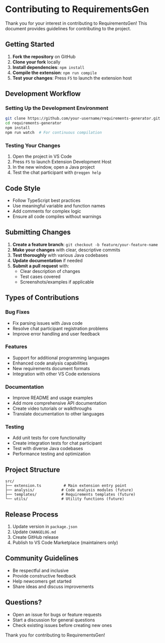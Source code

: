 # Contributing to RequirementsGen

Thank you for your interest in contributing to RequirementsGen! This document provides guidelines for contributing to the project.

## Getting Started

1. **Fork the repository** on GitHub
2. **Clone your fork** locally
3. **Install dependencies**: `npm install`
4. **Compile the extension**: `npm run compile`
5. **Test your changes**: Press `F5` to launch the extension host

## Development Workflow

### Setting Up the Development Environment

```bash
git clone https://github.com/your-username/requirements-generator.git
cd requirements-generator
npm install
npm run watch  # For continuous compilation
```

### Testing Your Changes

1. Open the project in VS Code
2. Press `F5` to launch Extension Development Host
3. In the new window, open a Java project
4. Test the chat participant with `@reqgen help`

## Code Style

- Follow TypeScript best practices
- Use meaningful variable and function names
- Add comments for complex logic
- Ensure all code compiles without warnings

## Submitting Changes

1. **Create a feature branch**: `git checkout -b feature/your-feature-name`
2. **Make your changes** with clear, descriptive commits
3. **Test thoroughly** with various Java codebases
4. **Update documentation** if needed
5. **Submit a pull request** with:
   - Clear description of changes
   - Test cases covered
   - Screenshots/examples if applicable

## Types of Contributions

### Bug Fixes
- Fix parsing issues with Java code
- Resolve chat participant registration problems
- Improve error handling and user feedback

### Features
- Support for additional programming languages
- Enhanced code analysis capabilities
- New requirements document formats
- Integration with other VS Code extensions

### Documentation
- Improve README and usage examples
- Add more comprehensive API documentation
- Create video tutorials or walkthroughs
- Translate documentation to other languages

### Testing
- Add unit tests for core functionality
- Create integration tests for chat participant
- Test with diverse Java codebases
- Performance testing and optimization

## Project Structure

```
src/
├── extension.ts          # Main extension entry point
├── analysis/            # Code analysis modules (future)
├── templates/           # Requirements templates (future)
└── utils/               # Utility functions (future)
```

## Release Process

1. Update version in `package.json`
2. Update `CHANGELOG.md`
3. Create GitHub release
4. Publish to VS Code Marketplace (maintainers only)

## Community Guidelines

- Be respectful and inclusive
- Provide constructive feedback
- Help newcomers get started
- Share ideas and discuss improvements

## Questions?

- Open an issue for bugs or feature requests
- Start a discussion for general questions
- Check existing issues before creating new ones

Thank you for contributing to RequirementsGen!
